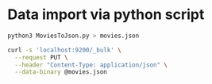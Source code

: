 # Data import via python script

```sh
python3 MoviesToJson.py > movies.json
```

```sh
curl -s 'localhost:9200/_bulk' \
  --request PUT \
  --header "Content-Type: application/json" \
  --data-binary @movies.json
```
